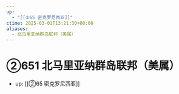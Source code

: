 ```yaml
---
up:
  - "[[②65 密克罗尼西亚]]"
ctime: 2025-03-01T13:21:30+08:00
aliases:
  - 北马里亚纳群岛联邦（美属）
---
```


# ②651 北马里亚纳群岛联邦（美属）

- up: [[②65 密克罗尼西亚]]
